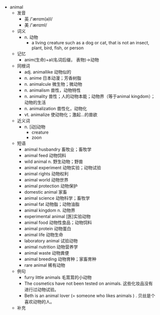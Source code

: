 - animal
  - 发音
    - 英 /'ænɪm(ə)l/
    - 美 /'ænɪml/
  - 词义
    - n. 动物
      - a living creature such as a dog or cat, that is not an insect, plant, bird, fish, or person
  - 记忆
    - anim(生命)+al(名词后缀， 表物)→动物
  - 同根词
    - adj. animallike 动物似的
    - n. anime 日本动漫；芳香树脂
    - n. animalcule 微生物；微动物
    - n. animalism 兽性，动物特性
    - n. animality 兽性；人的动物本能；动物界（等于animal kingdom）；动物的生活
    - n. animalization 兽性化，动物化
    - vt. animalize 使动物化；激起…的兽欲
  - 近义词
    - n. [动]动物
      - creature
      - zoon
  - 短语
    - animal husbandry 畜牧业；畜牧学
    - animal feed 动物饲料
    - wild animal n. 野生动物；野兽
    - animal experiment 动物实验；动物试验
    - animal rights 动物权利
    - animal world 动物世界
    - animal protection 动物保护
    - domestic animal 家畜
    - animal science 动物科学；畜牧学
    - animal fat 动物脂；动物油脂
    - animal kingdom n. 动物界
    - experimental animal [医]实验动物
    - animal food 动物性食品；动物饲料
    - animal protein 动物蛋白
    - animal life 动物生命
    - laboratory animal 试验动物
    - animal nutrition 动物营养学
    - animal waste 动物粪便
    - animal breeding 动物育种；家畜育种
    - rare animal 稀有动物
  - 例句
    - furry little animals 毛茸茸的小动物
    - The cosmetics have not been tested on animals. 这些化妆品没有进行过动物试验。
    - Beth is an animal lover (=  someone who likes animals  ) . 贝丝是个喜欢动物的人。
  - 补充